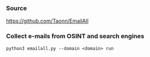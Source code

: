 ### Source
https://github.com/Taonn/EmailAll

### Collect e-mails from OSINT and search engines
```
python3 emailall.py --domain <domain> run
```
